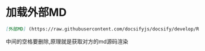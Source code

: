 # 加载外部MD

```md
[外部MD] (https://raw.githubusercontent.com/docsifyjs/docsify/develop/README.md)
```

中间的空格要删除,原理就是获取对方的md源码渲染
